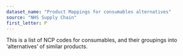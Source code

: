 ```yaml
---
dataset_name: "Product Mappings for consumables alternatives"
source: "NHS Supply Chain"
first_letter: P
---
```

This is a list of NCP codes for consumables, and their groupings into ‘alternatives’ of similar products.